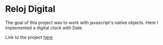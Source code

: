 # Reloj Digital

The goal of this project was to work with javascript's native objects. Here I implemented a digital clock with Date.

Link to the project [here](http://foc-dwes.epizy.com/dwec/03/)
